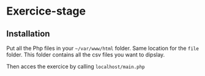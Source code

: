 # Exercice-stage

## Installation 

Put all the Php files in your ```~/var/www/html``` folder. Same location for the ```file``` folder.
This folder contains all the csv files you want to dipslay.

Then acces the exercice by calling ```localhost/main.php```
